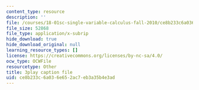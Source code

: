 ```yaml
---
content_type: resource
description: ''
file: /courses/18-01sc-single-variable-calculus-fall-2010/ce8b233c6a036e652ac7eb3a35b4e3ad_60VGKnYBpbg.srt
file_size: 52868
file_type: application/x-subrip
hide_download: true
hide_download_original: null
learning_resource_types: []
license: https://creativecommons.org/licenses/by-nc-sa/4.0/
ocw_type: OCWFile
resourcetype: Other
title: 3play caption file
uid: ce8b233c-6a03-6e65-2ac7-eb3a35b4e3ad
---
```

